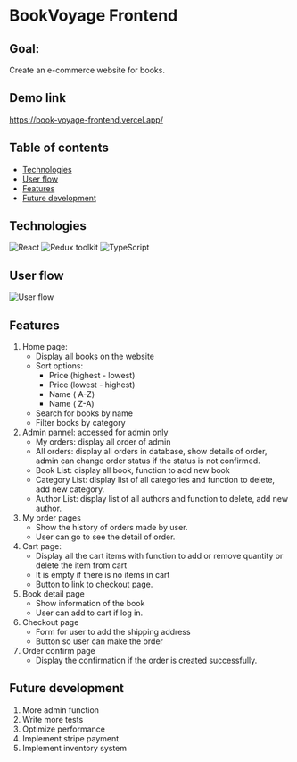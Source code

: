 
# BookVoyage Frontend

## Goal: 

Create an e-commerce website for books.

## Demo link

https://book-voyage-frontend.vercel.app/

## Table of contents

- [Technologies](#technologies)
- [User flow](#user-flow)
- [Features](#features)
- [Future development](#future-development)


## Technologies
![React](https://img.shields.io/badge/React-v.18-blue)
![Redux toolkit](https://img.shields.io/badge/RTK-v.1-purple)
![TypeScript](https://img.shields.io/badge/TypeScript-v.4-green)

## User flow
![User flow](https://github.com/chinguyen202/BookVoyage-Frontend/assets/58989517/41935738-96d3-414b-8406-bf49aee414e9)


## Features

1. Home page:
   - Display all books on the website 
   - Sort options:
     - Price (highest - lowest)
     - Price (lowest - highest)
     - Name ( A-Z)
     - Name ( Z-A)
   - Search for books by name
   - Filter books by category
2. Admin pannel: accessed for admin only
   -  My orders: display all order of admin
   -  All orders: display all orders in database, show details of order, admin can change order status if the status is not confirmed.
   -  Book List: display all book, function to add new book
   -  Category List: display list of all categories and function to delete, add new category.
   - Author List: display list of all authors and function to delete, add new author.
3. My order pages
   - Show the history of orders made by user.
   - User can go to see the detail of order.
4. Cart page:
   - Display all the cart items with function to add or remove quantity or delete the item from cart
   - It is empty if there is no items in cart
   - Button to link to checkout page.
5. Book detail page
   - Show information of the book
   - User can add to cart if log in.
6. Checkout page
   - Form for user to add the shipping address
   - Button so user can make the order
7. Order confirm page
   - Display the confirmation if the order is created successfully.

## Future development

1. More admin function
2. Write more tests
3. Optimize performance
4. Implement stripe payment
5. Implement inventory system
